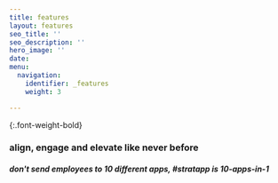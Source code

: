 ```yaml
---
title: features
layout: features
seo_title: ''
seo_description: ''
hero_image: ''
date: 
menu:
  navigation:
    identifier: _features
    weight: 3

---
```

{:.font-weight-bold}

### align, engage and elevate like never before

##### don't send employees to 10 different apps, #stratapp is 10-apps-in-1